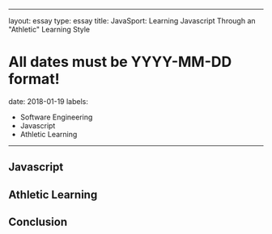
---
layout: essay
type: essay
title: JavaSport: Learning Javascript Through an "Athletic" Learning Style
# All dates must be YYYY-MM-DD format!
date: 2018-01-19
labels:
  - Software Engineering
  - Javascript
  - Athletic Learning
  
---

## Javascript



## Athletic Learning



## Conclusion

